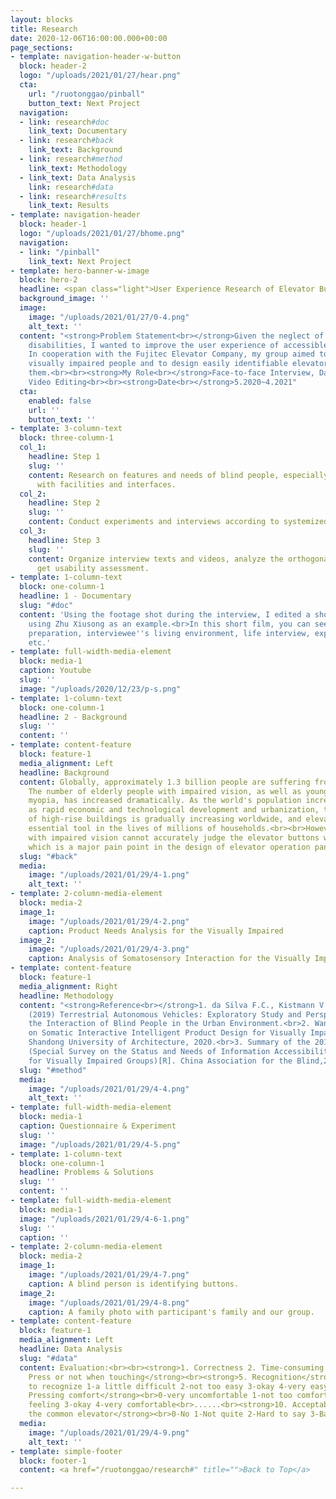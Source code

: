 ```yaml
---
layout: blocks
title: Research
date: 2020-12-06T16:00:00.000+00:00
page_sections:
- template: navigation-header-w-button
  block: header-2
  logo: "/uploads/2021/01/27/hear.png"
  cta:
    url: "/ruotonggao/pinball"
    button_text: Next Project
  navigation:
  - link: research#doc
    link_text: Documentary
  - link: research#back
    link_text: Background
  - link: research#method
    link_text: Methodology
  - link_text: Data Analysis
    link: research#data
  - link: research#results
    link_text: Results
- template: navigation-header
  block: header-1
  logo: "/uploads/2021/01/27/bhome.png"
  navigation:
  - link: "/pinball"
    link_text: Next Project
- template: hero-banner-w-image
  block: hero-2
  headline: <span class="light">User Experience Research of Elevator Buttons</span>
  background_image: ''
  image:
    image: "/uploads/2021/01/27/0-4.png"
    alt_text: ''
  content: "<strong>Problem Statement<br></strong>Given the neglect of people with
    disabilities, I wanted to improve the user experience of accessible facilities.
    In cooperation with the Fujitec Elevator Company, my group aimed to interview
    visually impaired people and to design easily identifiable elevator buttons for
    them.<br><br><strong>My Role<br></strong>Face-to-face Interview, Data Processing,
    Video Editing<br><br><strong>Date<br></strong>5.2020~4.2021"
  cta:
    enabled: false
    url: ''
    button_text: ''
- template: 3-column-text
  block: three-column-1
  col_1:
    headline: Step 1
    slug: ''
    content: Research on features and needs of blind people, especially how they interact
      with facilities and interfaces.
  col_2:
    headline: Step 2
    slug: ''
    content: Conduct experiments and interviews according to systemized methodology.
  col_3:
    headline: Step 3
    slug: ''
    content: Organize interview texts and videos, analyze the orthogonal table to
      get usability assessment.
- template: 1-column-text
  block: one-column-1
  headline: 1 - Documentary
  slug: "#doc"
  content: 'Using the footage shot during the interview, I edited a short documentary
    using Zhu Xiusong as an example.<br>In this short film, you can see: experiment
    preparation, interviewee''s living environment, life interview, experiment process,
    etc.'
- template: full-width-media-element
  block: media-1
  caption: Youtube
  slug: ''
  image: "/uploads/2020/12/23/p-s.png"
- template: 1-column-text
  block: one-column-1
  headline: 2 - Background
  slug: ''
  content: ''
- template: content-feature
  block: feature-1
  media_alignment: Left
  headline: Background
  content: Globally, approximately 1.3 billion people are suffering from vision impairment.
    The number of elderly people with impaired vision, as well as young people with
    myopia, has increased dramatically. As the world's population increases, as well
    as rapid economic and technological development and urbanization, the proportion
    of high-rise buildings is gradually increasing worldwide, and elevators are an
    essential tool in the lives of millions of households.<br><br>However, people
    with impaired vision cannot accurately judge the elevator buttons when using elevators,
    which is a major pain point in the design of elevator operation panels.
  slug: "#back"
  media:
    image: "/uploads/2021/01/29/4-1.png"
    alt_text: ''
- template: 2-column-media-element
  block: media-2
  image_1:
    image: "/uploads/2021/01/29/4-2.png"
    caption: Product Needs Analysis for the Visually Impaired
  image_2:
    image: "/uploads/2021/01/29/4-3.png"
    caption: Analysis of Somatosensory Interaction for the Visually Impaired
- template: content-feature
  block: feature-1
  media_alignment: Right
  headline: Methodology
  content: "<strong>Reference<br></strong>1. da Silva F.C., Kistmann V., Okimoto M.L.
    (2019) Terrestrial Autonomous Vehicles: Exploratory Study and Perspectives of
    the Interaction of Blind People in the Urban Environment.<br>2. Wang Z. Research
    on Somatic Interactive Intelligent Product Design for Visually Impaired People[D].
    Shandong University of Architecture, 2020.<br>3. Summary of the 2017 UNESCO Project
    (Special Survey on the Status and Needs of Information Accessibility Services
    for Visually Impaired Groups)[R]. China Association for the Blind,2019."
  slug: "#method"
  media:
    image: "/uploads/2021/01/29/4-4.png"
    alt_text: ''
- template: full-width-media-element
  block: media-1
  caption: Questionnaire & Experiment
  slug: ''
  image: "/uploads/2021/01/29/4-5.png"
- template: 1-column-text
  block: one-column-1
  headline: Problems & Solutions
  slug: ''
  content: ''
- template: full-width-media-element
  block: media-1
  image: "/uploads/2021/01/29/4-6-1.png"
  slug: ''
  caption: ''
- template: 2-column-media-element
  block: media-2
  image_1:
    image: "/uploads/2021/01/29/4-7.png"
    caption: A blind person is identifying buttons.
  image_2:
    image: "/uploads/2021/01/29/4-8.png"
    caption: A family photo with participant's family and our group.
- template: content-feature
  block: feature-1
  media_alignment: Left
  headline: Data Analysis
  slug: "#data"
  content: Evaluation:<br><br><strong>1. Correctness 2. Time-consuming 3. Finger used<br>4.
    Press or not when touching</strong><br><strong>5. Recognition</strong><br>0-difficult
    to recognize 1-a little difficult 2-not too easy 3-okay 4-very easy<br><strong>6.
    Pressing comfort</strong><br>0-very uncomfortable 1-not too comfortable 2-no special
    feeling 3-okay 4-very comfortable<br>......<br><strong>10. Acceptable to put in
    the common elevator</strong><br>0-No 1-Not quite 2-Hard to say 3-Barely 4-Yes
  media:
    image: "/uploads/2021/01/29/4-9.png"
    alt_text: ''
- template: simple-footer
  block: footer-1
  content: <a href="/ruotonggao/research#" title="">Back to Top</a>

---
```

